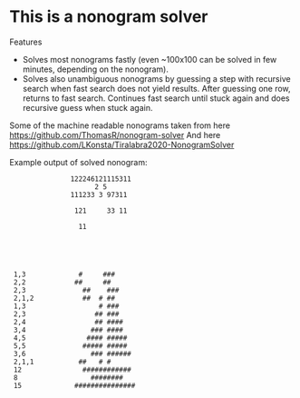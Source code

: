 
# This is a nonogram solver

Features
 - Solves most nonograms fastly (even ~100x100 can be solved in few minutes, depending on the nonogram).
 - Solves also unambiguous nonograms by guessing a step with recursive search when fast search does not yield results. After guessing one row, returns to fast search. Continues fast search until stuck again and does recursive guess when stuck again.

Some of the machine readable nonograms taken from here
https://github.com/ThomasR/nonogram-solver
And here
https://github.com/LKonsta/Tiralabra2020-NonogramSolver

Example output of solved nonogram:

```
               122246121115311
                     2 5
               111233 3 97311

                121     33 11

                 11





 1,3             #     ###
 2,2            ##     ##
 2,3              ##    ###
 2,1,2            ##  # ##
 1,3                  # ###
 2,3                 ## ###
 2,4                 ## ####
 3,4                ### ####
 4,5               #### #####
 5,5              ##### #####
 3,6                ### ######
 2,1,1           ##   # #
 12               ############
 8                  ########
 15             ###############
 ```


